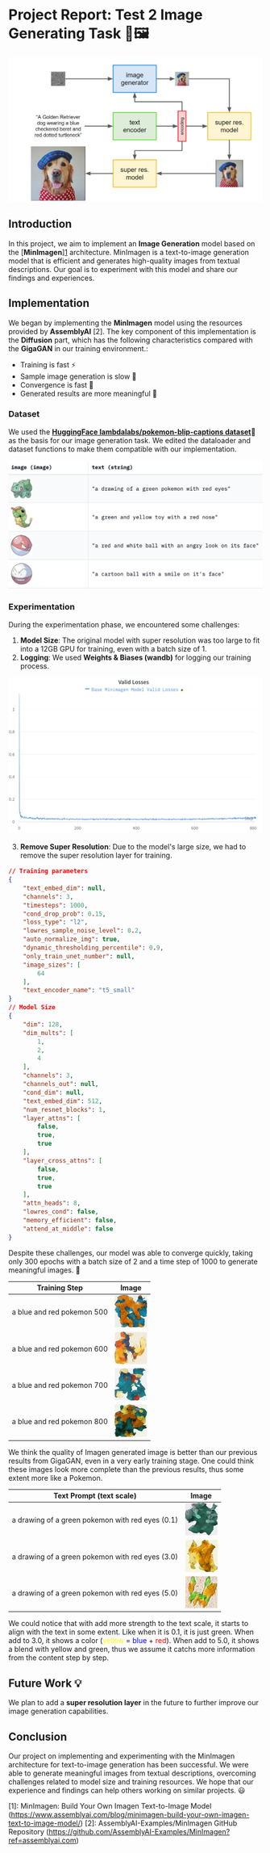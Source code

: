 # Project Report: Test 2 Image Generating Task 🎨🖼️

![Imagen Architechture](./data/Imagen_model_structure.png "Imagen Model")


## Introduction

In this project, we aim to implement an **Image Generation** model based on the [**MinImagen**][1](https://github.com/AssemblyAI-Examples/MinImagen) architecture. MinImagen is a text-to-image generation model that is efficient and generates high-quality images from textual descriptions. Our goal is to experiment with this model and share our findings and experiences.

## Implementation

We began by implementing the **MinImagen** model using the resources provided by **AssemblyAI** [2]. The key component of this implementation is the **Diffusion** part, which has the following characteristics compared with the **GigaGAN** in our training environment.:

- Training is fast ⚡
- Sample image generation is slow 🐢
- Convergence is fast 🏃
- Generated results are more meaningful 🎯

<!-- Another important feature of our implementation is the **classifier-free guidance** for text conditioning. This means that we don't need to rely on a separate classifier to guide the image generation process. -->

### Dataset

We used the [**HuggingFace lambdalabs/pokemon-blip-captions dataset**](https://huggingface.co/datasets/lambdalabs/pokemon-blip-captions)🐾 as the basis for our image generation task. We edited the dataloader and dataset functions to make them compatible with our implementation.

![Pokemon Dataset](data/pokemon_data_set.png "Pokemon Dataset")

### Experimentation

During the experimentation phase, we encountered some challenges:

1. **Model Size**: The original model with super resolution was too large to fit into a 12GB GPU for training, even with a batch size of 1.
2. **Logging**: We used **Weights & Biases (wandb)** for logging our training process.

![Imagen Training](data/Imagen_training.png "Validation Loss")

3. **Remove Super Resolution**: Due to the model's large size, we had to remove the super resolution layer for training.

```json
// Training parameters
{
    "text_embed_dim": null,
    "channels": 3,
    "timesteps": 1000,
    "cond_drop_prob": 0.15,
    "loss_type": "l2",
    "lowres_sample_noise_level": 0.2,
    "auto_normalize_img": true,
    "dynamic_thresholding_percentile": 0.9,
    "only_train_unet_number": null,
    "image_sizes": [
        64
    ],
    "text_encoder_name": "t5_small"
}
// Model Size
{
    "dim": 128,
    "dim_mults": [
        1,
        2,
        4
    ],
    "channels": 3,
    "channels_out": null,
    "cond_dim": null,
    "text_embed_dim": 512,
    "num_resnet_blocks": 1,
    "layer_attns": [
        false,
        true,
        true
    ],
    "layer_cross_attns": [
        false,
        true,
        true
    ],
    "attn_heads": 8,
    "lowres_cond": false,
    "memory_efficient": false,
    "attend_at_middle": false
}
```

Despite these challenges, our model was able to converge quickly, taking only 300 epochs with a batch size of 2 and a time step of 1000 to generate meaningful images. 🌟

| Training Step | Image |
|:-------------:|:-----:|
| a blue and red pokemon 500        | ![Step 500 Image](./data/imagen_500.png) |
| a blue and red pokemon 600        | ![Step 600 Image](./data/imagen_600.png) |
| a blue and red pokemon 700        | ![Step 700 Image](./data/imagen_700.png) |
| a blue and red pokemon 800        | ![Step 800 Image](./data/imagen_800.png) |

We think the quality of Imagen generated image is better than our previous results from GigaGAN, even in a very early training stage. One could think these images look more complete than the previous results, thus some extent more like a Pokemon.


| Text Prompt (text scale) | Image |
|:-------------:|:-----:|
| a drawing of a green pokemon with red eyes (0.1)        | ![text scale = 0.1](./data/text_scale_0.1.png) |
| a drawing of a green pokemon with red eyes (3.0)       | ![text scale = 3.0](./data/text_scale_3.0.png) |
| a drawing of a green pokemon with red eyes (5.0)       | ![text scale = 5.0](./data/text_scale_5.0.png) |

We could notice that with add more strength to the text scale, it starts to align with the text in some extent. Like when it is 0.1, it is just green. When add to 3.0, it shows a color (<span style="color:yellow">yellow</span> = <span style="color:blue">blue</span> + <span style="color:red">red</span>). When add to 5.0, it shows a blend with yellow and green, thus we assume it catchs more information from the content step by step.


<!-- <span style="color:blue">some *blue* text</span>. -->

## Future Work 💡

We plan to add a **super resolution layer** in the future to further improve our image generation capabilities.

## Conclusion

Our project on implementing and experimenting with the MinImagen architecture for text-to-image generation has been successful. We were able to generate meaningful images from textual descriptions, overcoming challenges related to model size and training resources. We hope that our experience and findings can help others working on similar projects. 😃

[1]: MinImagen: Build Your Own Imagen Text-to-Image Model (https://www.assemblyai.com/blog/minimagen-build-your-own-imagen-text-to-image-model/)
[2]: AssemblyAI-Examples/MinImagen GitHub Repository (https://github.com/AssemblyAI-Examples/MinImagen?ref=assemblyai.com)
